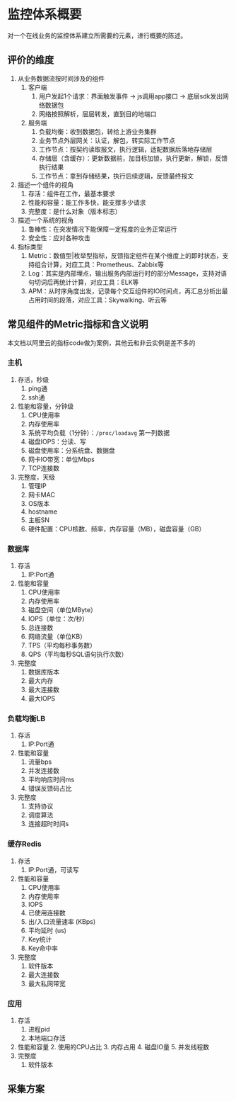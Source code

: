 # 监控体系概要

对一个在线业务的监控体系建立所需要的元素，进行概要的陈述。

## 评价的维度

1. 从业务数据流按时间涉及的组件
   1. 客户端
      1. 用户发起1个请求：界面触发事件 -> js调用app接口 -> 底层sdk发出网络数据包
      2. 网络按照解析，层层转发，直到目的地端口
   2. 服务端
      1. 负载均衡：收到数据包，转给上游业务集群
      2. 业务节点外层网关：认证，解包，转实际工作节点
      3. 工作节点：按契约读取报文，执行逻辑，适配数据后落地存储层
      4. 存储层（含缓存）：更新数据前，加目标加锁，执行更新，解锁，反馈执行结果
      5. 工作节点：拿到存储结果，执行后续逻辑，反馈最终报文
2. 描述一个组件的视角
   1. 存活：组件在工作，最基本要求
   2. 性能和容量：能工作多快，能支撑多少请求
   3. 完整度：是什么对象（版本标志）
3. 描述一个系统的视角
   1. 鲁棒性：在突发情况下能保障一定程度的业务正常运行
   2. 安全性：应对各种攻击
4. 指标类型
   1. Metric：数值型|枚举型指标，反馈指定组件在某个维度上的即时状态，支持组合计算，对应工具：Prometheus、Zabbix等
   2. Log：其实是内部埋点，输出服务内部运行时的部分Message，支持对语句切词后再统计计算，对应工具：ELK等
   3. APM：从时序角度出发，记录每个交互组件的IO时间点，再汇总分析出最占用时间的段落，对应工具：Skywalking、听云等

## 常见组件的Metric指标和含义说明

本文档以阿里云的指标code做为案例，其他云和非云实例是差不多的

### 主机

1. 存活，秒级
   1. ping通
   2. ssh通
2. 性能和容量，分钟级
   1. CPU使用率
   2. 内存使用率
   3. 系统平均负载（1分钟）：`/proc/loadavg` 第一列数据
   4. 磁盘IOPS：分读、写
   5. 磁盘使用率：分系统盘、数据盘
   6. 网卡IO带宽：单位Mbps
   7. TCP连接数
3. 完整度，天级
   1. 管理IP
   2. 网卡MAC
   3. OS版本
   4. hostname
   5. 主板SN
   6. 硬件配置：CPU核数、频率，内存容量（MB），磁盘容量（GB）

### 数据库

1. 存活
   1. IP:Port通
2. 性能和容量
   1. CPU使用率
   2. 内存使用率
   3. 磁盘空间（单位MByte）
   4. IOPS（单位：次/秒）
   5. 总连接数
   6. 网络流量（单位KB）
   7. TPS（平均每秒事务数）
   8. QPS（平均每秒SQL语句执行次数）
3. 完整度
   1. 数据库版本
   2. 最大内存
   3. 最大连接数
   4. 最大IOPS

### 负载均衡LB

1. 存活
   1. IP:Port通
2. 性能和容量
   1. 流量bps
   2. 并发连接数
   3. 平均响应时间ms
   4. 错误反馈码占比
3. 完整度
   1. 支持协议
   2. 调度算法
   3. 连接超时时间s

### 缓存Redis

1. 存活
   1. IP:Port通，可读写
2. 性能和容量
   1. CPU使用率
   2. 内存使用率
   3. IOPS
   4. 已使用连接数
   5. 出/入口流量速率 (KBps)
   6. 平均延时 (us)
   7. Key统计
   8. Key命中率
3. 完整度
   1. 软件版本
   2. 最大连接数
   3. 最大私网带宽

### 应用

1. 存活
   1. 进程pid
   2. 本地端口存活
2. 性能和容量
   2. 使用的CPU占比
   3. 内存占用
   4. 磁盘IO量
   5. 并发线程数
3. 完整度
   1. 软件版本

## 采集方案

